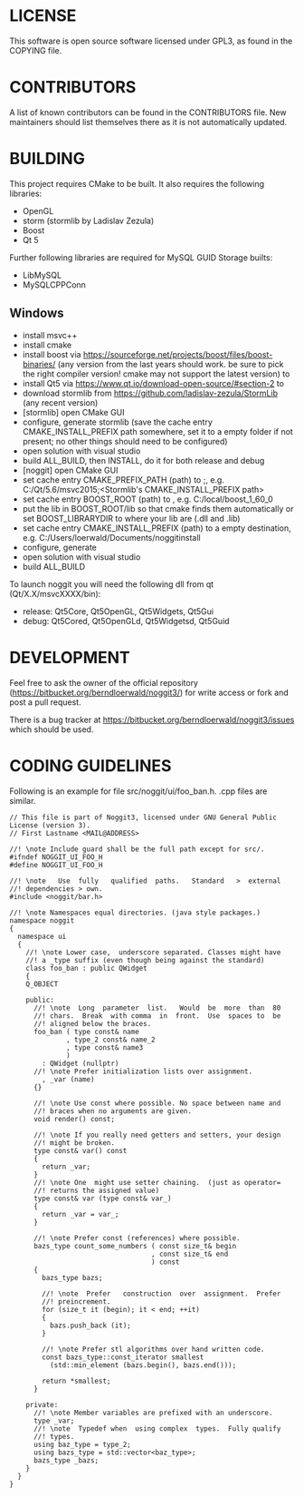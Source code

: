 # LICENSE #
This software is open source software licensed under GPL3, as found in
the COPYING file.

# CONTRIBUTORS #
A  list  of  known  contributors  can be  found  in  the  CONTRIBUTORS
file.  New maintainers  should  list  themselves there  as  it is  not
automatically updated.

# BUILDING #
This  project  requires  CMake  to  be built.  It  also  requires  the
following libraries:

* OpenGL
* storm (stormlib by Ladislav Zezula)
* Boost
* Qt 5

Further following libraries are required for MySQL GUID Storage builts:

* LibMySQL
* MySQLCPPConn

## Windows ##

* install msvc++
* install cmake
* install boost via https://sourceforge.net/projects/boost/files/boost-binaries/ (any version from the last years should work. be sure to pick the right compiler version! cmake may not support the latest version) to <boost-install>
* install Qt5 via https://www.qt.io/download-open-source/#section-2 to <Qt-install>
* download stormlib from https://github.com/ladislav-zezula/StormLib (any recent version)
 * [stormlib] open CMake GUI
 * configure, generate stormlib (save the cache entry CMAKE_INSTALL_PREFIX path somewhere, set it to a empty folder if not present; no other things should need to be configured)
 * open solution with visual studio
 * build ALL_BUILD, then INSTALL, do it for both release and debug
* [noggit] open CMake GUI
 * set cache entry CMAKE_PREFIX_PATH (path) to <Qt-install>;<stormlib-build>, e.g. C:/Qt/5.6/msvc2015;<Stormlib's CMAKE_INSTALL_PREFIX path>
 * set cache entry BOOST_ROOT (path) to <boost-install>, e.g. C:/local/boost_1_60_0 
 * put the lib in BOOST_ROOT/lib so that cmake finds them automatically or set BOOST_LIBRARYDIR to where your lib are (.dll and .lib)
 * set cache entry CMAKE_INSTALL_PREFIX (path) to a empty destination, e.g. C:/Users/loerwald/Documents/noggitinstall
 * configure, generate
 * open solution with visual studio
 * build ALL_BUILD
 
 To launch noggit you will need the following dll from qt (Qt/X.X/msvcXXXX/bin):
  * release: Qt5Core, Qt5OpenGL, Qt5Widgets, Qt5Gui
  * debug: Qt5Cored, Qt5OpenGLd, Qt5Widgetsd, Qt5Guid 

# DEVELOPMENT #
Feel   free   to   ask   the   owner  of   the   official   repository
(https://bitbucket.org/berndloerwald/noggit3/)  for  write  access  or
fork and post a pull request.

There is a bug tracker at https://bitbucket.org/berndloerwald/noggit3/issues which should be used.

# CODING GUIDELINES #
Following is  an example for file  src/noggit/ui/foo_ban.h. .cpp files
are similar.

    // This file is part of Noggit3, licensed under GNU General Public License (version 3).
    // First Lastname <MAIL@ADDRESS>
 
    //! \note Include guard shall be the full path except for src/.
    #ifndef NOGGIT_UI_FOO_H
    #define NOGGIT_UI_FOO_H
 
    //! \note   Use  fully   qualified  paths.   Standard   >  external
    //! dependencies > own.
    #include <noggit/bar.h>
 
    //! \note Namespaces equal directories. (java style packages.)
    namespace noggit
    {
      namespace ui
      {
        //! \note Lower case,  underscore separated. Classes might have
        //! a _type suffix (even though being against the standard)
        class foo_ban : public QWidget
        {
        Q_OBJECT
 
        public:
          //! \note  Long  parameter  list.   Would  be  more  than  80
          //! chars.  Break  with comma  in  front.  Use  spaces to  be
          //! aligned below the braces.
          foo_ban ( type const& name
                  , type_2 const& name_2
                  , type const& name3
                  )
            : QWidget (nullptr)
          //! \note Prefer initialization lists over assignment.
            , _var (name)
          {}
 
          //! \note Use const where possible. No space between name and
          //! braces when no arguments are given.
          void render() const;
 
          //! \note If you really need getters and setters, your design
          //! might be broken.
          type const& var() const
          {
            return _var;
          }
          //! \note One  might use setter chaining.  (just as operator=
          //! returns the assigned value)
          type const& var (type const& var_)
          {
            return _var = var_;
          }
 
          //! \note Prefer const (references) where possible.
          bazs_type count_some_numbers ( const size_t& begin
                                       , const size_t& end
                                       ) const
          {
            bazs_type bazs;
 
            //! \note  Prefer   construction  over  assignment.  Prefer
            //! preincrement.
            for (size_t it (begin); it < end; ++it)
            {
              bazs.push_back (it);
            }
 
            //! \note Prefer stl algorithms over hand written code.
            const bazs_type::const_iterator smallest
              (std::min_element (bazs.begin(), bazs.end()));
 
            return *smallest;
          }
 
        private:
          //! \note Member variables are prefixed with an underscore.
          type _var;
          //! \note  Typedef when  using complex  types.  Fully qualify
          //! types.
          using baz_type = type_2;
          using bazs_type = std::vector<baz_type>;
          bazs_type _bazs;
        }
      }
    }